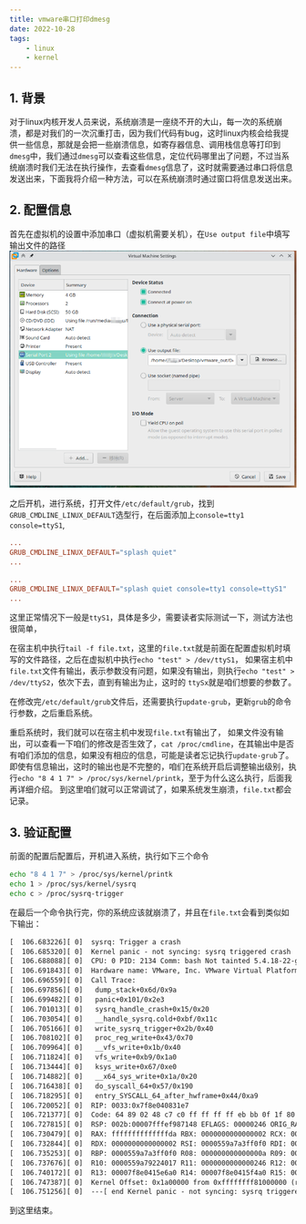 ```yaml
---
title: vmware串口打印dmesg
date: 2022-10-28
tags:
    - linux
    - kernel
---
```



## 1. 背景

对于linux内核开发人员来说，系统崩溃是一座绕不开的大山，每一次的系统崩溃，都是对我们的一次沉重打击，因为我们代码有bug，这时linux内核会给我提供一些信息，那就是会把一些崩溃信息，如寄存器信息、调用栈信息等打印到`dmesg`中，我们通过`dmesg`可以查看这些信息，定位代码哪里出了问题，不过当系统崩溃时我们无法在执行操作，去查看`dmesg`信息了，这时就需要通过串口将信息发送出来，下面我将介绍一种方法，可以在系统崩溃时通过窗口将信息发送出来。

## 2. 配置信息

首先在虚拟机的设置中添加串口（虚拟机需要关机），在`Use output file`中填写输出文件的路径
![vmware_machine_setting](/images/vmware_machine_setting.png)

之后开机，进行系统，打开文件`/etc/default/grub`，找到`GRUB_CMDLINE_LINUX_DEFAULT`选型行，在后面添加上`console=tty1 console=ttyS1`,

```conf
...
GRUB_CMDLINE_LINUX_DEFAULT="splash quiet"
...
```

```conf
...
GRUB_CMDLINE_LINUX_DEFAULT="splash quiet console=tty1 console=ttyS1"
...
```

这里正常情况下一般是`ttyS1`，具体是多少，需要读者实际测试一下，测试方法也很简单，

在宿主机中执行`tail -f file.txt`，这里的`file.txt`就是前面在配置虚拟机时填写的文件路径，之后在虚拟机中执行`echo "test" > /dev/ttyS1`，
如果宿主机中`file.txt`文件有输出，表示参数没有问题，如果没有输出，则执行`echo "test" > /dev/ttyS2`，依次下去，直到有输出为止，这时的 `ttySx`就是咱们想要的参数了。

在修改完`/etc/default/grub`文件后，还需要执行`update-grub`，更新`grub`的命令行参数，之后重启系统。

重启系统时，我们就可以在宿主机中发现`file.txt`有输出了，
如果文件没有输出，可以查看一下咱们的修改是否生效了，`cat /proc/cmdline`，在其输出中是否有咱们添加的信息，如果没有相应的信息，可能是读者忘记执行`update-grub`了。
即使有信息输出，这时的输出也是不完整的，咱们在系统开启后调整输出级别，执行`echo "8 4 1 7" > /proc/sys/kernel/printk`，至于为什么这么执行，后面我再详细介绍。
到这里咱们就可以正常调试了，如果系统发生崩溃，`file.txt`都会记录。

## 3. 验证配置

前面的配置后配置后，开机进入系统，执行如下三个命令

```bash
echo "8 4 1 7" > /proc/sys/kernel/printk
echo 1 > /proc/sys/kernel/sysrq
echo c > /proc/sysrq-trigger
```

在最后一个命令执行完，你的系统应该就崩溃了，并且在`file.txt`会看到类似如下输出：

```txt
[  106.683226][ 0]  sysrq: Trigger a crash
[  106.685320][ 0]  Kernel panic - not syncing: sysrq triggered crash
[  106.688088][ 0]  CPU: 0 PID: 2134 Comm: bash Not tainted 5.4.18-22-generic #8b6-KYLINOS
[  106.691843][ 0]  Hardware name: VMware, Inc. VMware Virtual Platform/440BX Desktop Reference Platform, BIOS 6.00 11/12/2020
[  106.696559][ 0]  Call Trace:
[  106.697856][ 0]   dump_stack+0x6d/0x9a
[  106.699482][ 0]   panic+0x101/0x2e3
[  106.701013][ 0]   sysrq_handle_crash+0x15/0x20
[  106.703054][ 0]   __handle_sysrq.cold+0xbf/0x11c
[  106.705166][ 0]   write_sysrq_trigger+0x2b/0x40
[  106.708102][ 0]   proc_reg_write+0x43/0x70
[  106.709964][ 0]   __vfs_write+0x1b/0x40
[  106.711824][ 0]   vfs_write+0xb9/0x1a0
[  106.713444][ 0]   ksys_write+0x67/0xe0
[  106.714882][ 0]   __x64_sys_write+0x1a/0x20
[  106.716438][ 0]   do_syscall_64+0x57/0x190
[  106.718295][ 0]   entry_SYSCALL_64_after_hwframe+0x44/0xa9
[  106.720052][ 0]  RIP: 0033:0x7f8e040831e7
[  106.721377][ 0]  Code: 64 89 02 48 c7 c0 ff ff ff ff eb bb 0f 1f 80 00 00 00 00 f3 0f 1e fa 64 8b 04 25 18 00 00 00 85 c0 75 10 b8 01 00 00 00 0f 05 <48> 3d 00 f0 ff ff 77 51 c3 48 83 ec 28 48 89 54 24 18 48 89 74 24
[  106.727815][ 0]  RSP: 002b:00007fffef987148 EFLAGS: 00000246 ORIG_RAX: 0000000000000001
[  106.730479][ 0]  RAX: ffffffffffffffda RBX: 0000000000000002 RCX: 00007f8e040831e7
[  106.732844][ 0]  RDX: 0000000000000002 RSI: 0000559a7a3ff0f0 RDI: 0000000000000001
[  106.735253][ 0]  RBP: 0000559a7a3ff0f0 R08: 000000000000000a R09: 0000000000000001
[  106.737676][ 0]  R10: 0000559a79224017 R11: 0000000000000246 R12: 0000000000000002
[  106.740172][ 0]  R13: 00007f8e0415e6a0 R14: 00007f8e0415f4a0 R15: 00007f8e0415e8a0
[  106.747387][ 0]  Kernel Offset: 0x1a00000 from 0xffffffff81000000 (relocation range: 0xffffffff80000000-0xffffffffbfffffff)
[  106.751256][ 0]  ---[ end Kernel panic - not syncing: sysrq triggered crash ]---
```

到这里结束。
